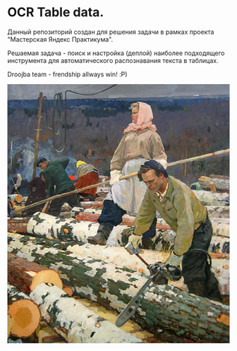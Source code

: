 # OCR Table data.
Данный репозиторий создан для решения задачи в рамках проекта "Мастерская Яндекс Практикума".

Решаемая задача - поиск и настройка (деплой) наиболее подходящего инструмента для автоматического распознавания текста в таблицах.

Droojba team - frendship allways win! :Р)

![At work](droojba.jpg)
